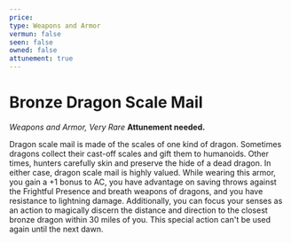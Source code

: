 ```yaml
---
price: 
type: Weapons and Armor
vermun: false
seen: false
owned: false
attunement: true
---
```

# Bronze Dragon Scale Mail

*Weapons and Armor, Very Rare* **Attunement needed.**

Dragon scale mail is made of the scales of one kind of dragon. Sometimes dragons collect their cast-off scales and gift them to humanoids. Other times, hunters carefully skin and preserve the hide of a dead dragon. In either case, dragon scale mail is highly valued. While wearing this armor, you gain a +1 bonus to AC, you have advantage on saving throws against the Frightful Presence and breath weapons of dragons, and you have resistance to lightning damage. Additionally, you can focus your senses as an action to magically discern the distance and direction to the closest bronze dragon within 30 miles of you. This special action can't be used again until the next dawn.